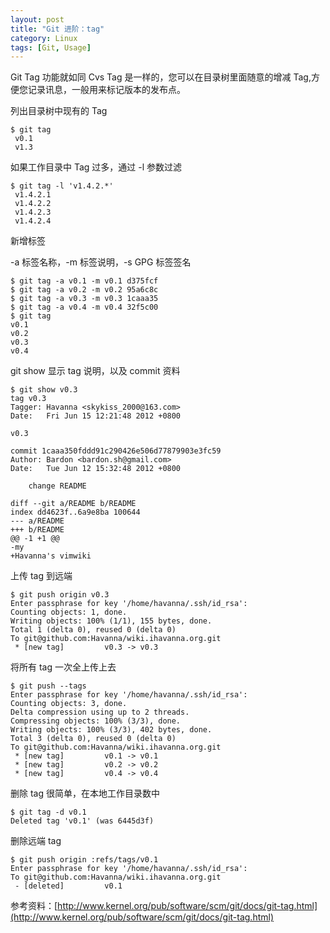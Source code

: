```yaml
---
layout: post
title: "Git 进阶：tag"
category: Linux
tags: [Git, Usage]
---
```


Git Tag 功能就如同 Cvs Tag 是一样的，您可以在目录树里面随意的增减 Tag,方便您记录讯息，一般用来标记版本的发布点。

列出目录树中现有的 Tag

```
$ git tag
 v0.1
 v1.3
```

如果工作目录中 Tag 过多，通过 -l 参数过滤

```
$ git tag -l 'v1.4.2.*'
 v1.4.2.1
 v1.4.2.2
 v1.4.2.3
 v1.4.2.4
```

<!-- more -->

新增标签

-a 标签名称，-m 标签说明，-s GPG 标签签名

```
$ git tag -a v0.1 -m v0.1 d375fcf
$ git tag -a v0.2 -m v0.2 95a6c8c
$ git tag -a v0.3 -m v0.3 1caaa35
$ git tag -a v0.4 -m v0.4 32f5c00
$ git tag
v0.1
v0.2
v0.3
v0.4
```

git show 显示 tag 说明，以及 commit 资料

```
$ git show v0.3
tag v0.3
Tagger: Havanna <skykiss_2000@163.com>
Date:   Fri Jun 15 12:21:48 2012 +0800

v0.3

commit 1caaa350fddd91c290426e506d77879903e3fc59
Author: Bardon <bardon.sh@gmail.com>
Date:   Tue Jun 12 15:32:48 2012 +0800

    change README

diff --git a/README b/README
index dd4623f..6a9e8ba 100644
--- a/README
+++ b/README
@@ -1 +1 @@
-my
+Havanna's vimwiki
```

上传 tag 到远端

```
$ git push origin v0.3
Enter passphrase for key '/home/havanna/.ssh/id_rsa':
Counting objects: 1, done.
Writing objects: 100% (1/1), 155 bytes, done.
Total 1 (delta 0), reused 0 (delta 0)
To git@github.com:Havanna/wiki.ihavanna.org.git
 * [new tag]         v0.3 -> v0.3
```

将所有 tag 一次全上传上去

```
$ git push --tags
Enter passphrase for key '/home/havanna/.ssh/id_rsa':
Counting objects: 3, done.
Delta compression using up to 2 threads.
Compressing objects: 100% (3/3), done.
Writing objects: 100% (3/3), 402 bytes, done.
Total 3 (delta 0), reused 0 (delta 0)
To git@github.com:Havanna/wiki.ihavanna.org.git
 * [new tag]         v0.1 -> v0.1
 * [new tag]         v0.2 -> v0.2
 * [new tag]         v0.4 -> v0.4
```

删除 tag 很简单，在本地工作目录数中

```
$ git tag -d v0.1
Deleted tag 'v0.1' (was 6445d3f)
```

删除远端 tag

```
$ git push origin :refs/tags/v0.1
Enter passphrase for key '/home/havanna/.ssh/id_rsa':
To git@github.com:Havanna/wiki.ihavanna.org.git
 - [deleted]         v0.1
```

参考资料：[http://www.kernel.org/pub/software/scm/git/docs/git-tag.html](http://www.kernel.org/pub/software/scm/git/docs/git-tag.html)
